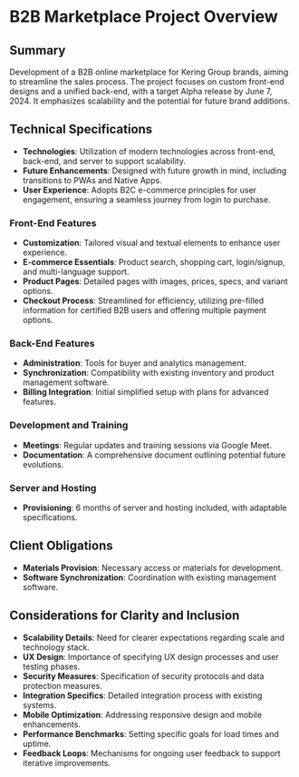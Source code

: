 # B2B Marketplace Project Overview

## Summary

Development of a B2B online marketplace for Kering Group brands, aiming to streamline the sales process. The project focuses on custom front-end designs and a unified back-end, with a target Alpha release by June 7, 2024. It emphasizes scalability and the potential for future brand additions.

## Technical Specifications

- **Technologies**: Utilization of modern technologies across front-end, back-end, and server to support scalability.
- **Future Enhancements**: Designed with future growth in mind, including transitions to PWAs and Native Apps.
- **User Experience**: Adopts B2C e-commerce principles for user engagement, ensuring a seamless journey from login to purchase.

### Front-End Features

- **Customization**: Tailored visual and textual elements to enhance user experience.
- **E-commerce Essentials**: Product search, shopping cart, login/signup, and multi-language support.
- **Product Pages**: Detailed pages with images, prices, specs, and variant options.
- **Checkout Process**: Streamlined for efficiency, utilizing pre-filled information for certified B2B users and offering multiple payment options.

### Back-End Features

- **Administration**: Tools for buyer and analytics management.
- **Synchronization**: Compatibility with existing inventory and product management software.
- **Billing Integration**: Initial simplified setup with plans for advanced features.

### Development and Training

- **Meetings**: Regular updates and training sessions via Google Meet.
- **Documentation**: A comprehensive document outlining potential future evolutions.

### Server and Hosting

- **Provisioning**: 6 months of server and hosting included, with adaptable specifications.

## Client Obligations

- **Materials Provision**: Necessary access or materials for development.
- **Software Synchronization**: Coordination with existing management software.

## Considerations for Clarity and Inclusion

- **Scalability Details**: Need for clearer expectations regarding scale and technology stack.
- **UX Design**: Importance of specifying UX design processes and user testing phases.
- **Security Measures**: Specification of security protocols and data protection measures.
- **Integration Specifics**: Detailed integration process with existing systems.
- **Mobile Optimization**: Addressing responsive design and mobile enhancements.
- **Performance Benchmarks**: Setting specific goals for load times and uptime.
- **Feedback Loops**: Mechanisms for ongoing user feedback to support iterative improvements.
